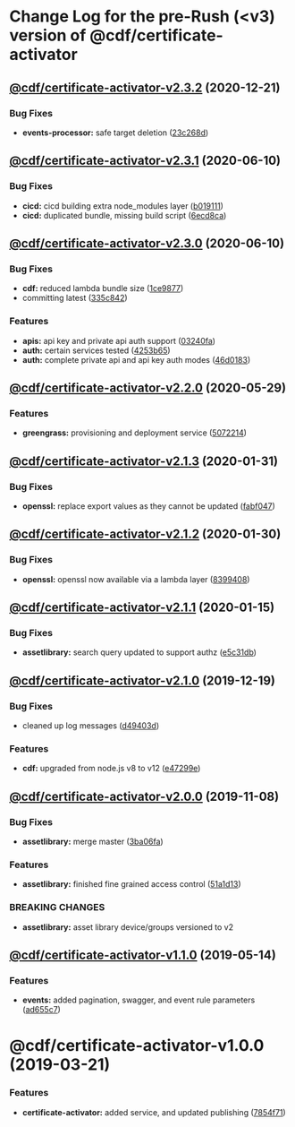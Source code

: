 # Change Log for the pre-Rush (<v3) version of @cdf/certificate-activator
## [@cdf/certificate-activator-v2.3.2](@cdf/certificate-activator-v2.3.1...@cdf/certificate-activator-v2.3.2) (2020-12-21)

### Bug Fixes

* **events-processor:** safe target deletion ([23c268d](23c268d1ca40e1b53c8d371f8fb22d0bf34c885f))

## [@cdf/certificate-activator-v2.3.1](@cdf/certificate-activator-v2.3.0...@cdf/certificate-activator-v2.3.1) (2020-06-10)


### Bug Fixes

* **cicd:** cicd building extra node_modules layer ([b019111](b019111adadea7bac04ed3aaa35254c3137615e0))
* **cicd:** duplicated bundle, missing build script ([6ecd8ca](6ecd8ca1294f3bda2c5e55d8726656a28f4b3954))

## [@cdf/certificate-activator-v2.3.0](@cdf/certificate-activator-v2.2.0...@cdf/certificate-activator-v2.3.0) (2020-06-10)


### Bug Fixes

* **cdf:** reduced lambda bundle size ([1ce9877](1ce9877878831dac78b00ddbc5589cadead19d53))
* committing latest ([335c842](335c84223ab2a860c52766559b220170a64c7c17))


### Features

* **apis:** api key and private api auth support ([03240fa](03240fad4867ada8d9babd68d1124e6e4f7770da))
* **auth:** certain services tested ([4253b65](4253b65750e52dd962a3a42dde05626044bb79cc))
* **auth:** complete private api and api key auth modes ([46d0183](46d0183e779e21a7ad39e879481b369bec2d060f))

## [@cdf/certificate-activator-v2.2.0](@cdf/certificate-activator-v2.1.3...@cdf/certificate-activator-v2.2.0) (2020-05-29)


### Features

* **greengrass:** provisioning and deployment service ([5072214](5072214fb81a0d6a8f8641bf0f52fefb7f2ad950))

## [@cdf/certificate-activator-v2.1.3](@cdf/certificate-activator-v2.1.2...@cdf/certificate-activator-v2.1.3) (2020-01-31)


### Bug Fixes

* **openssl:** replace export values as they cannot be updated ([fabf047](fabf047016b3c57b3bf56108fc9a6ce9fbeb44e5))

## [@cdf/certificate-activator-v2.1.2](@cdf/certificate-activator-v2.1.1...@cdf/certificate-activator-v2.1.2) (2020-01-30)


### Bug Fixes

* **openssl:** openssl now available via a lambda layer ([8399408](8399408649b2a8f3074500c1ae43844dd3f5147a))

## [@cdf/certificate-activator-v2.1.1](@cdf/certificate-activator-v2.1.0...@cdf/certificate-activator-v2.1.1) (2020-01-15)


### Bug Fixes

* **assetlibrary:** search query updated to support authz ([e5c31db](e5c31db609841406d98733e62e3ed93073ffbb1f))

## [@cdf/certificate-activator-v2.1.0](@cdf/certificate-activator-v2.0.0...@cdf/certificate-activator-v2.1.0) (2019-12-19)


### Bug Fixes

* cleaned up log messages ([d49403d](d49403d11f3f73ea8c5ce061bfa790ec40cd8c13))


### Features

* **cdf:** upgraded from node.js v8 to v12 ([e47299e](e47299ee399acf6554a0845048c4fed99251c2b1))

## [@cdf/certificate-activator-v2.0.0](@cdf/certificate-activator-v1.1.0...@cdf/certificate-activator-v2.0.0) (2019-11-08)


### Bug Fixes

* **assetlibrary:** merge master ([3ba06fa](3ba06fa9fc5b264ceaed0f97ccf45fab97d57a08))


### Features

* **assetlibrary:** finished fine grained access control ([51a1d13](51a1d134ec48be2d62edc575998752ff866230bf))


### BREAKING CHANGES

* **assetlibrary:** asset library device/groups versioned to v2

## [@cdf/certificate-activator-v1.1.0](@cdf/certificate-activator-v1.0.0...@cdf/certificate-activator-v1.1.0) (2019-05-14)


### Features

* **events:** added pagination, swagger, and event rule parameters ([ad655c7](ad655c7))

# @cdf/certificate-activator-v1.0.0 (2019-03-21)


### Features

* **certificate-activator:** added service, and updated publishing ([7854f71](7854f71))

